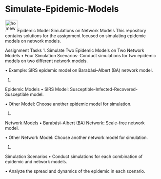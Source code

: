# Simulate-Epidemic-Models

<img width="40" height="40" src="https://img.icons8.com/?size=100&id=kOPTH4LnJoIU&format=png&color=000000" alt="homework"/>Epidemic Model Simulations on Network Models
This repository contains solutions for the assignment focused on simulating epidemic models on network models.

Assignment Tasks
1. 
Simulate Two Epidemic Models on Two Network Models
•  Four Simulation Scenarios: Conduct simulations for two epidemic models on two different network models.

•  Example: SIRS epidemic model on Barabási–Albert (BA) network model.

1. 
Epidemic Models
•  SIRS Model: Susceptible-Infected-Recovered-Susceptible model.

•  Other Model: Choose another epidemic model for simulation.

1. 
Network Models
•  Barabási–Albert (BA) Network: Scale-free network model.

•  Other Network Model: Choose another network model for simulation.

1. 
Simulation Scenarios
•  Conduct simulations for each combination of epidemic and network models.

•  Analyze the spread and dynamics of the epidemic in each scenario.
